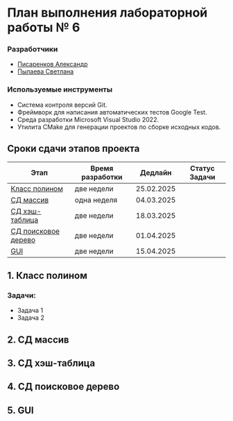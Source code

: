 # План выполнения лабораторной работы № 6

### Разработчики
- [Писаренков Александр](https://github.com/HudieGit)
- [Пылаева Светлана](https://github.com/Svetlana-plv)



### Используемые инструменты
- Система контроля версий Git.
- Фреймворк для написания автоматических тестов Google Test.
- Среда разработки Microsoft Visual Studio 2022.
- Утилита CMake для генерации проектов по сборке исходных кодов.



## Сроки сдачи этапов проекта

| Этап | Время разработки | Дедлайн| Статус Задачи|
|------|----------|----------------|----------|
| [Класс полином](#1-класс-полином)  | две недели | 25.02.2025 | |
| [СД массив](#2-сд-массив) | одна неделя | 04.03.2025 | |
| [СД хэш-таблица](3-сд-хэш-таблица) | две недели | 18.03.2025  | |
| [СД поисковое дерево](#4-сд-поисковое-дерево) | две недели | 01.04.2025 | |
| [GUI](#5-gui) | две недели | 15.04.2025 |  |


## 1. Класс полином 
### Задачи:
- Задача 1
- Задача 2


## 2. СД массив 



## 3. СД хэш-таблица 



## 4. СД поисковое дерево 



## 5. GUI 
